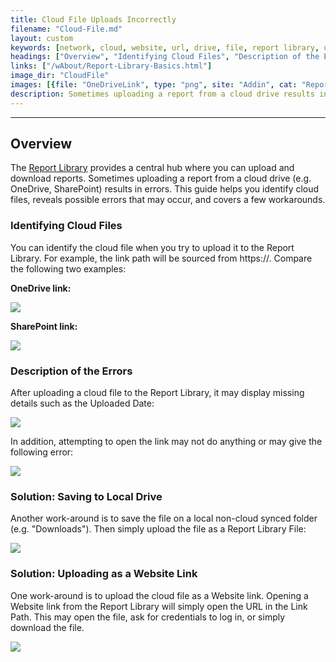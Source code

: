 ```yaml
---
title: Cloud File Uploads Incorrectly
filename: "Cloud-File.md"
layout: custom
keywords: [network, cloud, website, url, drive, file, report library, upload, download, open, link]
headings: ["Overview", "Identifying Cloud Files", "Description of the Errors", "Solution: Saving to Local Drive", "Solution: Uploading as a Website Link"]
links: ["/wAbout/Report-Library-Basics.html"]
image_dir: "CloudFile"
images: [{file: "OneDriveLink", type: "png", site: "Addin", cat: "Report Library", sub: "Details", report: "OneDriveReport", ribbon: "", config: ""}, {file: "SharePointLink", type: "png", site: "Addin", cat: "Report Library", sub: "Details", report: "SharepointWebLink", ribbon: "", config: ""}, {file: "ReportLibraryMissingDetails", type: "png", site: "Addin", cat: "Report Library", sub: "", report: "SharepointWebLink", ribbon: "", config: ""}, {file: "UnableToOpen", type: "png", site: "Addin", cat: "Report Library", sub: "Error Popup", report: "", ribbon: "", config: ""}, {file: "ReportLibraryFile", type: "png", site: "Addin", cat: "Report Library", sub: "Details", report: "Financial Report", ribbon: "", config: ""}, {file: "SharePointWebsiteLink", type: "png", site: "Addin", cat: "Report Library", sub: "Details", report: "SharepointWebLink", ribbon: "", config: ""}]
description: Sometimes uploading a report from a cloud drive results in errors. This guide helps you identify cloud files, reveals possible errors that may occur, and a few workarounds.
---
```

* * *

## Overview

The [Report Library](/wAbout/Report-Library-Basics.html) provides a central hub where you can upload and download reports. Sometimes uploading a report from a cloud drive (e.g. OneDrive, SharePoint) results in errors. This guide helps you identify cloud files, reveals possible errors that may occur, and covers a few workarounds.

### Identifying Cloud Files

You can identify the cloud file when you try to upload it to the Report Library. For example, the link path will be sourced from https://. Compare the following two examples:

**OneDrive link:**

![](/images/CloudFile/OneDriveLink.png)
<br>

**SharePoint link:**

![](/images/CloudFile/SharePointLink.png)
<br>

### Description of the Errors

After uploading a cloud file to the Report Library, it may display missing details such as the Uploaded Date:

![](/images/CloudFile/ReportLibraryMissingDetails.png)
<br>

In addition, attempting to open the link may not do anything or may give the following error:

![](/images/CloudFile/UnableToOpen.png)
<br>

### Solution: Saving to Local Drive

Another work-around is to save the file on a local non-cloud synced folder (e.g. "Downloads"). Then simply upload the file as a Report Library File:

![](/images/CloudFile/ReportLibraryFile.png)
<br>

### Solution: Uploading as a Website Link

One work-around is to upload the cloud file as a Website link. Opening a Website link from the Report Library will simply open the URL in the Link Path. This may open the file, ask for credentials to log in, or simply download the file.

![](/images/CloudFile/SharePointWebsiteLink.png)
<br>
